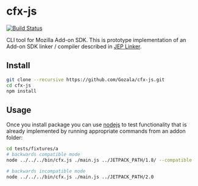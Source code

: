 # cfx-js

[![Build Status](https://secure.travis-ci.org/Gozala/cfx-js.png)](http://travis-ci.org/Gozala/cfx-js)

CLI tool for Mozilla Add-on SDK.
This is prototype implementation of an Add-on SDK linker / compiler
described in [JEP Linker].

## Install

```sh
git clone --recursive https://github.com/Gozala/cfx-js.git
cd cfx-js
npm install
```

## Usage

Once you install package you can use [nodejs] to test functionality
that is already implemented by running appropriate commands from
an addon folder:


```sh
cd tests/fixtures/a
# backwards compatible mode
node ../../../bin/cfx.js ./main.js ../JETPACK_PATH/1.8/ --compatible

# backwards incompatible mode
node ../../../bin/cfx.js ./main.js ../JETPACK_PATH/2.0
```

[JEP Linker]:https://github.com/mozilla/addon-sdk/wiki/JEP-Linker
[nodejs]:http://nodejs.org/
